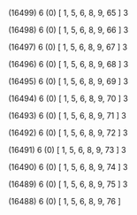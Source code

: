 (16499) 6 (0) [ 1, 5, 6, 8, 9, 65 ] 3 


(16498) 6 (0) [ 1, 5, 6, 8, 9, 66 ] 3 


(16497) 6 (0) [ 1, 5, 6, 8, 9, 67 ] 3 


(16496) 6 (0) [ 1, 5, 6, 8, 9, 68 ] 3 


(16495) 6 (0) [ 1, 5, 6, 8, 9, 69 ] 3 


(16494) 6 (0) [ 1, 5, 6, 8, 9, 70 ] 3 


(16493) 6 (0) [ 1, 5, 6, 8, 9, 71 ] 3 


(16492) 6 (0) [ 1, 5, 6, 8, 9, 72 ] 3 


(16491) 6 (0) [ 1, 5, 6, 8, 9, 73 ] 3 


(16490) 6 (0) [ 1, 5, 6, 8, 9, 74 ] 3 


(16489) 6 (0) [ 1, 5, 6, 8, 9, 75 ] 3 


(16488) 6 (0) [ 1, 5, 6, 8, 9, 76 ]  

